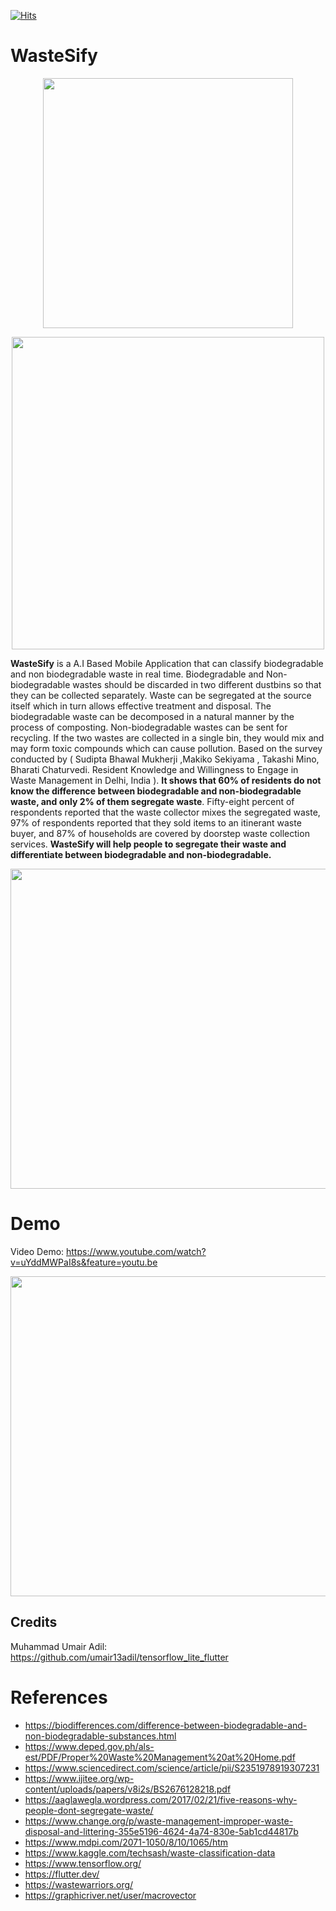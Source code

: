 [![Hits](https://hits.seeyoufarm.com/api/count/incr/badge.svg?url=https%3A%2F%2Fgithub.com%2Fgabbygab1233%2FWasteSify&count_bg=%2347801B&title_bg=%23313131&icon=swagger.svg&icon_color=%23C21A1A&title=hits&edge_flat=false)](https://hits.seeyoufarm.com)

# WasteSify  

<p align="center">
<img src="https://i.imgur.com/AivedJi.png" width="400" height="400" />
</p>

<p align="center">
<img src="https://i.imgur.com/RWnBovg.png" width="500" height="500" />
</p>



                                                               
 **WasteSify** is a A.I Based Mobile Application that can classify biodegradable and non biodegradable waste in real time. Biodegradable and Non-biodegradable wastes should be discarded in two different dustbins so that they can be collected separately. Waste can be segregated at the source itself which in turn allows effective treatment and disposal. The biodegradable waste can be decomposed in a natural manner by the process of composting. Non-biodegradable wastes can be sent for recycling. If the two wastes are collected in a single bin, they would mix and may form toxic compounds which can cause pollution. Based on the survey conducted by ( Sudipta Bhawal Mukherji ,Makiko Sekiyama , Takashi Mino, Bharati Chaturvedi. Resident Knowledge and Willingness to Engage in Waste Management in Delhi, India ). **It shows that 60% of residents do not know the difference between biodegradable and non-biodegradable waste, and only 2% of them segregate waste**. Fifty-eight percent of respondents reported that the waste collector mixes the segregated waste, 97% of respondents reported that they sold items to an itinerant waste buyer, and 87% of households are covered by doorstep waste collection services. **WasteSify will help people to segregate their waste and differentiate between biodegradable and non-biodegradable.**

<p align="center">
<img src="https://i.imgur.com/E5xvBM6.png" width="900" height="512" />
</p>

# Demo
Video Demo: https://www.youtube.com/watch?v=uYddMWPaI8s&feature=youtu.be
<p align="center">
<img src="https://i.imgur.com/PyYqzXf.png" width="900" height="512" />
</p>



## Credits
Muhammad Umair Adil: https://github.com/umair13adil/tensorflow_lite_flutter

# References
* https://biodifferences.com/difference-between-biodegradable-and-non-biodegradable-substances.html
* https://www.deped.gov.ph/als-est/PDF/Proper%20Waste%20Management%20at%20Home.pdf
* https://www.sciencedirect.com/science/article/pii/S2351978919307231
* https://www.ijitee.org/wp-content/uploads/papers/v8i2s/BS2676128218.pdf
* https://aaglawegla.wordpress.com/2017/02/21/five-reasons-why-people-dont-segregate-waste/
* https://www.change.org/p/waste-management-improper-waste-disposal-and-littering-355e5196-4624-4a74-830e-5ab1cd44817b
* https://www.mdpi.com/2071-1050/8/10/1065/htm
* https://www.kaggle.com/techsash/waste-classification-data
* https://www.tensorflow.org/
* https://flutter.dev/
* https://wastewarriors.org/
* https://graphicriver.net/user/macrovector













